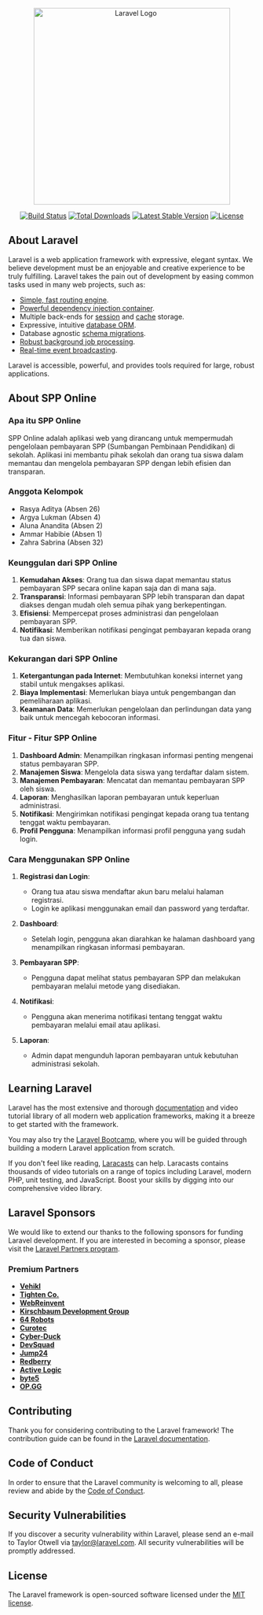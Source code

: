 <p align="center"><a href="https://laravel.com" target="_blank"><img src="https://raw.githubusercontent.com/laravel/art/master/logo-lockup/5%20SVG/2%20CMYK/1%20Full%20Color/laravel-logolockup-cmyk-red.svg" width="400" alt="Laravel Logo"></a></p>

<p align="center">
<a href="https://github.com/laravel/framework/actions"><img src="https://github.com/laravel/framework/workflows/tests/badge.svg" alt="Build Status"></a>
<a href="https://packagist.org/packages/laravel/framework"><img src="https://img.shields.io/packagist/dt/laravel/framework" alt="Total Downloads"></a>
<a href="https://packagist.org/packages/laravel/framework"><img src="https://img.shields.io/packagist/v/laravel/framework" alt="Latest Stable Version"></a>
<a href="https://packagist.org/packages/laravel/framework"><img src="https://img.shields.io/packagist/l/laravel/framework" alt="License"></a>
</p>

## About Laravel

Laravel is a web application framework with expressive, elegant syntax. We believe development must be an enjoyable and creative experience to be truly fulfilling. Laravel takes the pain out of development by easing common tasks used in many web projects, such as:

- [Simple, fast routing engine](https://laravel.com/docs/routing).
- [Powerful dependency injection container](https://laravel.com/docs/container).
- Multiple back-ends for [session](https://laravel.com/docs/session) and [cache](https://laravel.com/docs/cache) storage.
- Expressive, intuitive [database ORM](https://laravel.com/docs/eloquent).
- Database agnostic [schema migrations](https://laravel.com/docs/migrations).
- [Robust background job processing](https://laravel.com/docs/queues).
- [Real-time event broadcasting](https://laravel.com/docs/broadcasting).

Laravel is accessible, powerful, and provides tools required for large, robust applications.

## About SPP Online

### Apa itu SPP Online

SPP Online adalah aplikasi web yang dirancang untuk mempermudah pengelolaan pembayaran SPP (Sumbangan Pembinaan Pendidikan) di sekolah. Aplikasi ini membantu pihak sekolah dan orang tua siswa dalam memantau dan mengelola pembayaran SPP dengan lebih efisien dan transparan.

### Anggota Kelompok

- Rasya Aditya (Absen 26)
- Argya Lukman (Absen 4)
- Aluna Anandita (Absen 2)
- Ammar Habibie (Absen 1)
- Zahra Sabrina (Absen 32)

### Keunggulan dari SPP Online

1. **Kemudahan Akses**: Orang tua dan siswa dapat memantau status pembayaran SPP secara online kapan saja dan di mana saja.
2. **Transparansi**: Informasi pembayaran SPP lebih transparan dan dapat diakses dengan mudah oleh semua pihak yang berkepentingan.
3. **Efisiensi**: Mempercepat proses administrasi dan pengelolaan pembayaran SPP.
4. **Notifikasi**: Memberikan notifikasi pengingat pembayaran kepada orang tua dan siswa.

### Kekurangan dari SPP Online

1. **Ketergantungan pada Internet**: Membutuhkan koneksi internet yang stabil untuk mengakses aplikasi.
2. **Biaya Implementasi**: Memerlukan biaya untuk pengembangan dan pemeliharaan aplikasi.
3. **Keamanan Data**: Memerlukan pengelolaan dan perlindungan data yang baik untuk mencegah kebocoran informasi.

### Fitur - Fitur SPP Online

1. **Dashboard Admin**: Menampilkan ringkasan informasi penting mengenai status pembayaran SPP.
2. **Manajemen Siswa**: Mengelola data siswa yang terdaftar dalam sistem.
3. **Manajemen Pembayaran**: Mencatat dan memantau pembayaran SPP oleh siswa.
4. **Laporan**: Menghasilkan laporan pembayaran untuk keperluan administrasi.
5. **Notifikasi**: Mengirimkan notifikasi pengingat kepada orang tua tentang tenggat waktu pembayaran.
6. **Profil Pengguna**: Menampilkan informasi profil pengguna yang sudah login.

### Cara Menggunakan SPP Online

1. **Registrasi dan Login**:
   - Orang tua atau siswa mendaftar akun baru melalui halaman registrasi.
   - Login ke aplikasi menggunakan email dan password yang terdaftar.

2. **Dashboard**:
   - Setelah login, pengguna akan diarahkan ke halaman dashboard yang menampilkan ringkasan informasi pembayaran.

3. **Pembayaran SPP**:
   - Pengguna dapat melihat status pembayaran SPP dan melakukan pembayaran melalui metode yang disediakan.

4. **Notifikasi**:
   - Pengguna akan menerima notifikasi tentang tenggat waktu pembayaran melalui email atau aplikasi.

5. **Laporan**:
   - Admin dapat mengunduh laporan pembayaran untuk kebutuhan administrasi sekolah.

## Learning Laravel

Laravel has the most extensive and thorough [documentation](https://laravel.com/docs) and video tutorial library of all modern web application frameworks, making it a breeze to get started with the framework.

You may also try the [Laravel Bootcamp](https://bootcamp.laravel.com), where you will be guided through building a modern Laravel application from scratch.

If you don't feel like reading, [Laracasts](https://laracasts.com) can help. Laracasts contains thousands of video tutorials on a range of topics including Laravel, modern PHP, unit testing, and JavaScript. Boost your skills by digging into our comprehensive video library.

## Laravel Sponsors

We would like to extend our thanks to the following sponsors for funding Laravel development. If you are interested in becoming a sponsor, please visit the [Laravel Partners program](https://partners.laravel.com).

### Premium Partners

- **[Vehikl](https://vehikl.com/)**
- **[Tighten Co.](https://tighten.co)**
- **[WebReinvent](https://webreinvent.com/)**
- **[Kirschbaum Development Group](https://kirschbaumdevelopment.com)**
- **[64 Robots](https://64robots.com)**
- **[Curotec](https://www.curotec.com/services/technologies/laravel/)**
- **[Cyber-Duck](https://cyber-duck.co.uk)**
- **[DevSquad](https://devsquad.com/hire-laravel-developers)**
- **[Jump24](https://jump24.co.uk)**
- **[Redberry](https://redberry.international/laravel/)**
- **[Active Logic](https://activelogic.com)**
- **[byte5](https://byte5.de)**
- **[OP.GG](https://op.gg)**

## Contributing

Thank you for considering contributing to the Laravel framework! The contribution guide can be found in the [Laravel documentation](https://laravel.com/docs/contributions).

## Code of Conduct

In order to ensure that the Laravel community is welcoming to all, please review and abide by the [Code of Conduct](https://laravel.com/docs/contributions#code-of-conduct).

## Security Vulnerabilities

If you discover a security vulnerability within Laravel, please send an e-mail to Taylor Otwell via [taylor@laravel.com](mailto:taylor@laravel.com). All security vulnerabilities will be promptly addressed.

## License

The Laravel framework is open-sourced software licensed under the [MIT license](https://opensource.org/licenses/MIT).
